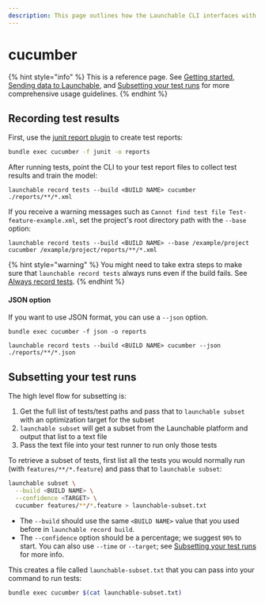 ```yaml
---
description: This page outlines how the Launchable CLI interfaces with cucumber.
---
```


# cucumber

{% hint style="info" %}
This is a reference page. See [Getting started](../../getting-started/), [Sending data to Launchable](../../sending-data-to-launchable/), and [Subsetting your test runs](../../features/predictive-test-selection/subsetting-your-test-runs.md) for more comprehensive usage guidelines.
{% endhint %}

## Recording test results

First, use the [junit report plugin](https://cucumber.io/docs/cucumber/reporting/) to create test reports:

```bash
bundle exec cucumber -f junit -o reports
```

After running tests, point the CLI to your test report files to collect test results and train the model:

```
launchable record tests --build <BUILD NAME> cucumber ./reports/**/*.xml
```

If you receive a warning messages such as `Cannot find test file Test-feature-example.xml`, set the project's root directory path with the `--base` option:

```
launchable record tests --build <BUILD NAME> --base /example/project cucumber /example/project/reports/**/*.xml
```

{% hint style="warning" %}
You might need to take extra steps to make sure that `launchable record tests` always runs even if the build fails. See [Always record tests](../../sending-data-to-launchable/ensuring-record-tests-always-runs.md).
{% endhint %}

#### JSON option

If you want to use JSON format, you can use a `--json` option.

```
bundle exec cucumber -f json -o reports

launchable record tests --build <BUILD NAME> cucumber --json ./reports/**/*.json
```

## Subsetting your test runs

The high level flow for subsetting is:

1. Get the full list of tests/test paths and pass that to `launchable subset` with an optimization target for the subset
2. `launchable subset` will get a subset from the Launchable platform and output that list to a text file
3. Pass the text file into your test runner to run only those tests

To retrieve a subset of tests, first list all the tests you would normally run (with `features/**/*.feature`) and pass that to `launchable subset`:

```bash
launchable subset \
  --build <BUILD NAME> \
  --confidence <TARGET> \
  cucumber features/**/*.feature > launchable-subset.txt
```

* The `--build` should use the same `<BUILD NAME>` value that you used before in `launchable record build`.
* The `--confidence` option should be a percentage; we suggest `90%` to start. You can also use `--time` or `--target`; see [Subsetting your test runs](../../features/predictive-test-selection/subsetting-your-test-runs.md) for more info.

This creates a file called `launchable-subset.txt` that you can pass into your command to run tests:

```bash
bundle exec cucumber $(cat launchable-subset.txt)
```
